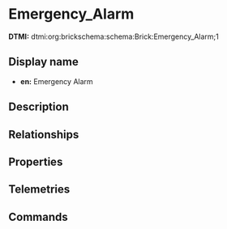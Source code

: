 # Emergency_Alarm
**DTMI:** dtmi:org:brickschema:schema:Brick:Emergency_Alarm;1
## Display name
- **en:** Emergency Alarm
## Description
## Relationships
## Properties
## Telemetries
## Commands
